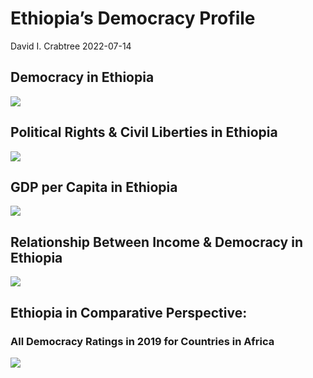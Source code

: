 Ethiopia’s Democracy Profile
================
David I. Crabtree
2022-07-14

## Democracy in Ethiopia

![](C:\Users\David\Desktop\PROGRA~1\FILESA~1\CFSS\hw06\reports\ETHIOP~1/figure-gfm/Demscore-1.png)<!-- -->

## Political Rights & Civil Liberties in Ethiopia

![](C:\Users\David\Desktop\PROGRA~1\FILESA~1\CFSS\hw06\reports\ETHIOP~1/figure-gfm/Political%20Rights%20&%20Civil%20Libs-1.png)<!-- -->

## GDP per Capita in Ethiopia

![](C:\Users\David\Desktop\PROGRA~1\FILESA~1\CFSS\hw06\reports\ETHIOP~1/figure-gfm/GDP%20per%20Capita-1.png)<!-- -->

## Relationship Between Income & Democracy in Ethiopia

![](C:\Users\David\Desktop\PROGRA~1\FILESA~1\CFSS\hw06\reports\ETHIOP~1/figure-gfm/Income%20&%20Dem-1.png)<!-- -->

## Ethiopia in Comparative Perspective:

### All Democracy Ratings in 2019 for Countries in Africa

![](C:\Users\David\Desktop\PROGRA~1\FILESA~1\CFSS\hw06\reports\ETHIOP~1/figure-gfm/Democracy%20in%20Comparative%20Perspective-1.png)<!-- -->
